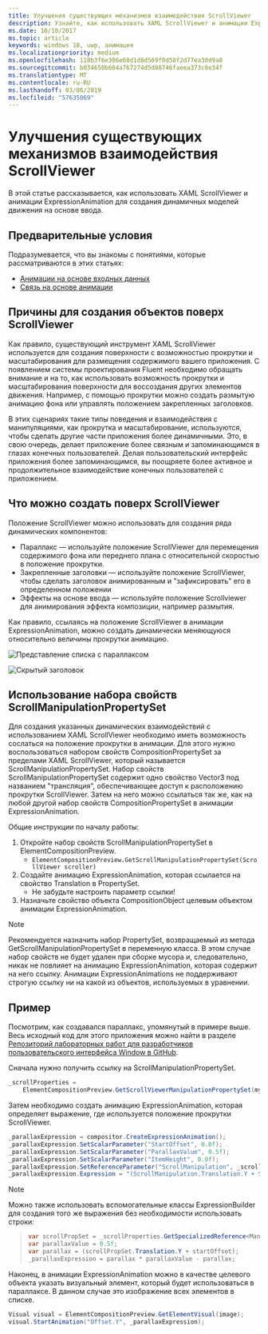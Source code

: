 ```yaml
---
title: Улучшения существующих механизмов взаимодействия ScrollViewer
description: Узнайте, как использовать XAML ScrollViewer и анимации ExpressionAnimation для создания динамичных моделей движения на основе ввода.
ms.date: 10/10/2017
ms.topic: article
keywords: windows 10, uwp, анимация
ms.localizationpriority: medium
ms.openlocfilehash: 118b3f6e306e60d1d8d569f0d58f2d77ea30d9a8
ms.sourcegitcommit: b034650b684a767274d5d88746faeea373c8e34f
ms.translationtype: MT
ms.contentlocale: ru-RU
ms.lasthandoff: 03/06/2019
ms.locfileid: "57635069"
---
```

# <a name="enhance-existing-scrollviewer-experiences"></a>Улучшения существующих механизмов взаимодействия ScrollViewer

В этой статье рассказывается, как использовать XAML ScrollViewer и анимации ExpressionAnimation для создания динамичных моделей движения на основе ввода.

## <a name="prerequisites"></a>Предварительные условия

Подразумевается, что вы знакомы с понятиями, которые рассматриваются в этих статьях:

- [Анимации на основе входных данных](input-driven-animations.md)
- [Связь на основе анимации](relation-animations.md)

## <a name="why-build-on-top-of-scrollviewer"></a>Причины для создания объектов поверх ScrollViewer

Как правило, существующий инструмент XAML ScrollViewer используется для создания поверхности с возможностью прокрутки и масштабирования для размещения содержимого вашего приложения. С появлением системы проектирования Fluent необходимо обращать внимание и на то, как использовать возможность прокрутки и масштабирования поверхности для воссоздания других элементов движения. Например, с помощью прокрутки можно создать размытую анимацию фона или управлять положением закрепленных заголовков.

В этих сценариях такие типы поведения и взаимодействия с манипуляциями, как прокрутка и масштабирование, используются, чтобы сделать другие части приложения более динамичными. Это, в свою очередь, делает приложение более связным и запоминающимся в глазах конечных пользователей. Делая пользовательский интерфейс приложения более запоминающимся, вы поощряете более активное и продолжительное взаимодействие конечных пользователей с приложением.

## <a name="what-can-you-build-on-top-of-scrollviewer"></a>Что можно создать поверх ScrollViewer

Положение ScrollViewer можно использовать для создания ряда динамических компонентов:

- Параллакс — используйте положение ScrollViewer для перемещения содержимого фона или переднего плана с относительной скоростью в положение прокрутки.
- Закрепленные заголовки — используйте положение ScrollViewer, чтобы сделать заголовок анимированным и "зафиксировать" его в определенном положении
- Эффекты на основе ввода — используйте положение Scrollviewer для анимирования эффекта композиции, например размытия.

Как правило, ссылаясь на положение ScrollViewer в анимации ExpressionAnimation, можно создать динамически меняющуюся относительно величины прокрутки анимацию.

![Представление списка с параллаксом](images/animation/parallax.gif)

![Скрытый заголовок](images/animation/shy-header.gif)

## <a name="using-scrollmanipulationpropertyset"></a>Использование набора свойств ScrollManipulationPropertySet

Для создания указанных динамических взаимодействий с использованием XAML ScrollViewer необходимо иметь возможность сослаться на положение прокрутки в анимации. Для этого нужно воспользоваться набором свойств CompositionPropertySet за пределами XAML ScrollViewer, который называется ScrollManipulationPropertySet.
Набор свойств ScrollManipulationPropertySet содержит одно свойство Vector3 под названием "трансляция", обеспечивающее доступ к расположению прокрутки ScrollViewer. Затем на него можно ссылаться так же, как на любой другой набор свойств CompositionPropertySet в анимации ExpressionAnimation.

Общие инструкции по началу работы:

1. Откройте набор свойств ScrollManipulationPropertySet в ElementCompositionPreview.
    - `ElementCompositionPreview.GetScrollManipulationPropertySet(ScrollViewer scroller)`
1. Создайте анимацию ExpressionAnimation, которая ссылается на свойство Translation в PropertySet.
    - Не забудьте настроить параметр ссылки!
1. Назначьте свойство объекта CompositionObject целевым объектом анимации ExpressionAnimation.

> [!NOTE]
> Рекомендуется назначить набор PropertySet, возвращаемый из метода GetScrollManipulationPropertySet в переменную класса. В этом случае набор свойств не будет удален при сборке мусора и, следовательно, никак не повлияет на анимацию ExpressionAnimation, которая содержит на него ссылку. Анимации ExpressionAnimations не поддерживают строгую ссылку ни на какой из объектов, используемых в уравнении.

## <a name="example"></a>Пример

Посмотрим, как создавался параллакс, упомянутый в примере выше. Весь исходный код для этого приложения можно найти в разделе [Репозиторий лабораторных работ для разработчиков пользовательского интерфейса Window в GitHub](https://github.com/Microsoft/WindowsUIDevLabs).

Сначала нужно получить ссылку на ScrollManipulationPropertySet.

```csharp
_scrollProperties =
    ElementCompositionPreview.GetScrollViewerManipulationPropertySet(myScrollViewer);
```

Затем необходимо создать анимацию ExpressionAnimation, которая определяет выражение, где используется положение прокрутки ScrollViewer.

```csharp
_parallaxExpression = compositor.CreateExpressionAnimation();
_parallaxExpression.SetScalarParameter("StartOffset", 0.0f);
_parallaxExpression.SetScalarParameter("ParallaxValue", 0.5f);
_parallaxExpression.SetScalarParameter("ItemHeight", 0.0f);
_parallaxExpression.SetReferenceParameter("ScrollManipulation", _scrollProperties);
_parallaxExpression.Expression = "(ScrollManipulation.Translation.Y + StartOffset - (0.5 * ItemHeight)) * ParallaxValue - (ScrollManipulation.Translation.Y + StartOffset - (0.5 * ItemHeight))";
```

> [!NOTE]
> Можно также использовать вспомогательные классы ExpressionBuilder для создания того же выражения без необходимости использовать строки:

> ```csharp
> var scrollPropSet = _scrollProperties.GetSpecializedReference<ManipulationPropertySetReferenceNode>();
> var parallaxValue = 0.5f;
> var parallax = (scrollPropSet.Translation.Y + startOffset);
> _parallaxExpression = parallax * parallaxValue - parallax;
> ```

Наконец, в анимации ExpressionAnimation можно в качестве целевого объекта указать визуальный элемент, который будет использоваться в параллаксе. В данном случае это изображение всех элементов в списке.

```csharp
Visual visual = ElementCompositionPreview.GetElementVisual(image);
visual.StartAnimation("Offset.Y", _parallaxExpression);
```